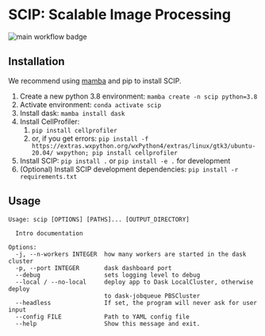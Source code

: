 # SCIP: Scalable Image Processing

![main workflow badge](https://github.com/ScalableImagingPipeline/dask-pipeline/actions/workflows/main.yml/badge.svg)

## Installation

We recommend using [mamba](https://github.com/mamba-org/mamba) and pip to install SCIP. 

1. Create a new python 3.8 environment: `mamba create -n scip python=3.8`
1. Activate environment: `conda activate scip`
1. Install dask: `mamba install dask`
1. Install CellProfiler:
    1. `pip install cellprofiler`
    1. or, if you get errors: `pip install -f https://extras.wxpython.org/wxPython4/extras/linux/gtk3/ubuntu-20.04/ wxpython; pip install cellprofiler`
1. Install SCIP: `pip install .` or `pip install -e .` for development
1. (Optional) Install SCIP development dependencies: `pip install -r requirements.txt`

## Usage

```
Usage: scip [OPTIONS] [PATHS]... [OUTPUT_DIRECTORY]

  Intro documentation

Options:
  -j, --n-workers INTEGER  how many workers are started in the dask cluster
  -p, --port INTEGER       dask dashboard port
  --debug                  sets logging level to debug
  --local / --no-local     deploy app to Dask LocalCluster, otherwise deploy
                           to dask-jobqueue PBSCluster
  --headless               If set, the program will never ask for user input
  --config FILE            Path to YAML config file
  --help                   Show this message and exit.

```